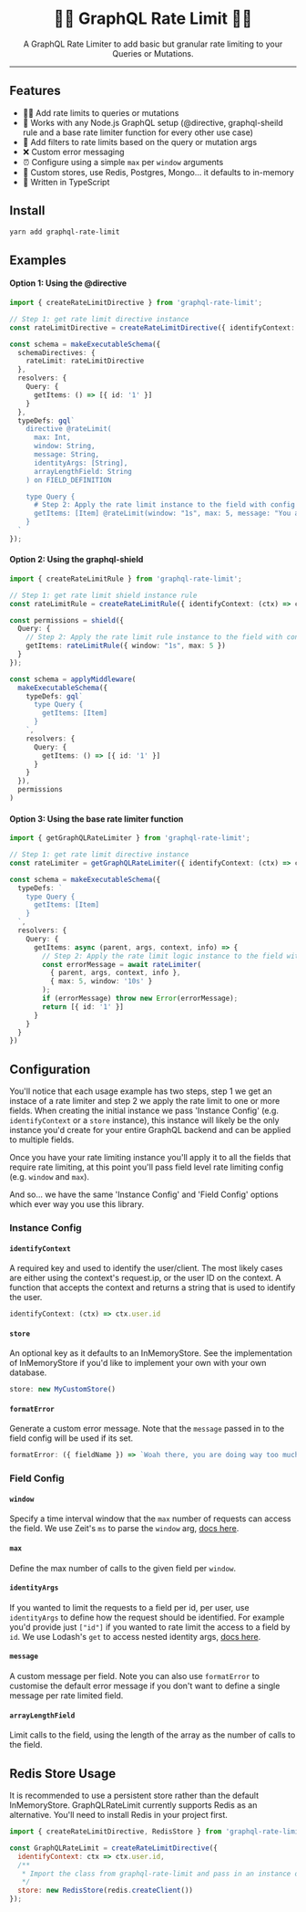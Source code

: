 
<h1 align="center">💂‍♀️ GraphQL Rate Limit 💂‍♂️</h1>

<p align="center">
A GraphQL Rate Limiter to add basic but granular rate limiting to your Queries or Mutations.
</p>

---

## Features

- 💂‍♀️ Add rate limits to queries or mutations
- 🤝 Works with any Node.js GraphQL setup (@directive, graphql-sheild rule and a base rate limiter function for every other use case)
- 🔑 Add filters to rate limits based on the query or mutation args
- ❌ Custom error messaging
- ⏰ Configure using a simple `max` per `window` arguments
- 💼 Custom stores, use Redis, Postgres, Mongo... it defaults to in-memory
- 💪 Written in TypeScript


## Install

```sh
yarn add graphql-rate-limit
```

## Examples

#### Option 1: Using the @directive

```ts
import { createRateLimitDirective } from 'graphql-rate-limit';

// Step 1: get rate limit directive instance
const rateLimitDirective = createRateLimitDirective({ identifyContext: (ctx) => ctx.id });

const schema = makeExecutableSchema({
  schemaDirectives: {
    rateLimit: rateLimitDirective
  },
  resolvers: {
    Query: {
      getItems: () => [{ id: '1' }]
    }
  },
  typeDefs: gql`
    directive @rateLimit(
      max: Int,
      window: String,
      message: String,
      identityArgs: [String],
      arrayLengthField: String
    ) on FIELD_DEFINITION

    type Query {
      # Step 2: Apply the rate limit instance to the field with config
      getItems: [Item] @rateLimit(window: "1s", max: 5, message: "You are doing that too often.")
    }
  `
});
```

#### Option 2: Using the graphql-shield

```ts
import { createRateLimitRule } from 'graphql-rate-limit';

// Step 1: get rate limit shield instance rule
const rateLimitRule = createRateLimitRule({ identifyContext: (ctx) => ctx.id });

const permissions = shield({
  Query: {
    // Step 2: Apply the rate limit rule instance to the field with config
    getItems: rateLimitRule({ window: "1s", max: 5 })
  }
});

const schema = applyMiddleware(
  makeExecutableSchema({
    typeDefs: gql`
      type Query {
        getItems: [Item]
      }
    `,
    resolvers: {
      Query: {
        getItems: () => [{ id: '1' }]
      }
    }
  }),
  permissions
)
```

#### Option 3: Using the base rate limiter function

```ts
import { getGraphQLRateLimiter } from 'graphql-rate-limit';

// Step 1: get rate limit directive instance
const rateLimiter = getGraphQLRateLimiter({ identifyContext: (ctx) => ctx.id });

const schema = makeExecutableSchema({
  typeDefs: `
    type Query {
      getItems: [Item]
    }
  `,
  resolvers: {
    Query: {
      getItems: async (parent, args, context, info) => {
        // Step 2: Apply the rate limit logic instance to the field with config
        const errorMessage = await rateLimiter(
          { parent, args, context, info },
          { max: 5, window: '10s' }
        );
        if (errorMessage) throw new Error(errorMessage);
        return [{ id: '1' }]
      }
    }
  }
})
```

## Configuration

You'll notice that each usage example has two steps, step 1 we get an instace of a rate limiter and step 2 we apply the rate limit to one or more fields. When creating the initial instance we pass 'Instance Config' (e.g. `identifyContext` or a `store` instance), this instance will likely be the only instance you'd create for your entire GraphQL backend and can be applied to multiple fields.

Once you have your rate limiting instance you'll apply it to all the fields that require rate limiting, at this point you'll pass field level rate limiting config (e.g. `window` and `max`).

And so... we have the same 'Instance Config' and 'Field Config' options which ever way you use this library.

### Instance Config

#### `identifyContext`

A required key and used to identify the user/client. The most likely cases are either using the context's request.ip, or the user ID on the context. A function that accepts the context and returns a string that is used to identify the user.

```js
identifyContext: (ctx) => ctx.user.id
```

#### `store`

An optional key as it defaults to an InMemoryStore. See the implementation of InMemoryStore if you'd like to implement your own with your own database.


```js
store: new MyCustomStore()
```

#### `formatError`

Generate a custom error message. Note that the `message` passed in to the field config will be used if its set.

```js
formatError: ({ fieldName }) => `Woah there, you are doing way too much ${fieldName}`
```

### Field Config

#### `window`

Specify a time interval window that the `max` number of requests can access the field. We use Zeit's `ms` to parse the `window` arg, [docs here](https://github.com/zeit/ms).

#### `max`

Define the max number of calls to the given field per `window`.

#### `identityArgs`

If you wanted to limit the requests to a field per id, per user, use `identityArgs` to define how the request should be identified. For example you'd provide just `["id"]` if you wanted to rate limit the access to a field by `id`. We use Lodash's `get` to access nested identity args, [docs here](https://lodash.com/docs/4.17.11#get).

#### `message`

A custom message per field. Note you can also use `formatError` to customise the default error message if you don't want to define a single message per rate limited field.

#### `arrayLengthField`

Limit calls to the field, using the length of the array as the number of calls to the field.


## Redis Store Usage

It is recommended to use a persistent store rather than the default InMemoryStore. GraphQLRateLimit currently supports Redis as an alternative. You'll need to install Redis in your project first.

```js
import { createRateLimitDirective, RedisStore } from 'graphql-rate-limit';

const GraphQLRateLimit = createRateLimitDirective({
  identifyContext: ctx => ctx.user.id,
  /**
   * Import the class from graphql-rate-limit and pass in an instance of redis client to the constructor
   */
  store: new RedisStore(redis.createClient())
});
```
